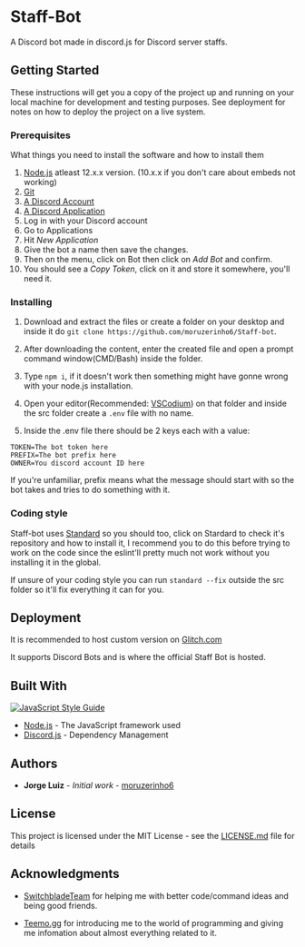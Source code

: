 # Staff-Bot

A Discord bot made in discord.js for Discord server staffs.

## Getting Started

These instructions will get you a copy of the project up and running on your local machine for development and testing purposes. See deployment for notes on how to deploy the project on a live system.

### Prerequisites

What things you need to install the software and how to install them

1. [Node.js](https://nodejs.org/en/) atleast 12.x.x version. (10.x.x if you don't care about embeds not working)
2. [Git](https://git-scm.com/)
3. [A Discord Account](https://discordapp.com)
4. [A Discord Application](https://discordapp.com/developers/applications/)
  1. Log in with your Discord account
  2. Go to Applications
  3. Hit _New Application_
  4. Give the bot a name then save the changes.
  5. Then on the menu, click on Bot then click on _Add Bot_ and confirm.
  6. You should see a _Copy Token_, click on it and store it somewhere, you'll need it.

### Installing

1. Download and extract the files or create a folder on your desktop and inside it do ``git clone https://github.com/moruzerinho6/Staff-bot``.

2. After downloading the content, enter the created file and open a prompt command window(CMD/Bash) inside the folder.

3. Type ``npm i``, if it doesn't work then something might have gonne  wrong with your node.js installation.

4. Open your editor(Recommended: [VSCodium](https://github.com/VSCodium/vscodium)) on that folder and inside the src folder create a ``.env`` file with no name.

5. Inside the .env file there should be 2 keys each with a value:

```
TOKEN=The bot token here
PREFIX=The bot prefix here
OWNER=You discord account ID here
```

If you're unfamiliar, prefix means what the message should start with so the bot takes and tries to do something with it.

### Coding style

Staff-bot uses [Standard](https://github.com/standard/standard) so you should too, click on Stardard to check it's repository and how to install it, I recommend you to do this before trying to work on the code since the eslint'll pretty much not work without you installing it in the global.

If unsure of your coding style you can run ``standard --fix`` outside the src folder so it'll fix everything it can for you.

## Deployment

It is recommended to host custom version on [Glitch.com](https://glitch.com/)

It supports Discord Bots and is where the official Staff Bot is hosted.

## Built With

[![JavaScript Style Guide](https://cdn.rawgit.com/standard/standard/master/badge.svg)](https://github.com/standard/standard)

* [Node.js](https://nodejs.org/en/) - The JavaScript framework used
* [Discord.js](https://discord.js.org/) - Dependency Management

## Authors

* **Jorge Luiz** - *Initial work* - [moruzerinho6](https://github.com/moruzerinho6)

## License

This project is licensed under the MIT License - see the [LICENSE.md](https://github.com/moruzerinho6/Staff-bot/blob/master/LICENSE) file for details

## Acknowledgments

* [SwitchbladeTeam](https://github.com/orgs/SwitchbladeBot/people) for helping me with better code/command ideas and being good friends.

* [Teemo.gg](https://teemo.gg/about) for introducing me to the world of programming and giving me infomation about almost everything related to it.
